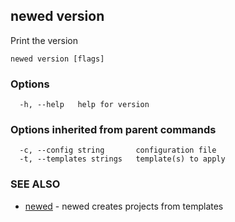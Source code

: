 ## newed version

Print the version

```
newed version [flags]
```

### Options

```
  -h, --help   help for version
```

### Options inherited from parent commands

```
  -c, --config string       configuration file
  -t, --templates strings   template(s) to apply
```

### SEE ALSO

* [newed](newed.md)	 - newed creates projects from templates

